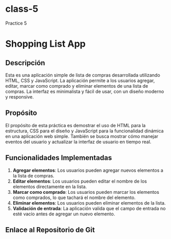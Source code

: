 # class-5
Practice 5
# Shopping List App

## Descripción
Esta es una aplicación simple de lista de compras desarrollada utilizando HTML, CSS y JavaScript. La aplicación permite a los usuarios agregar, editar, marcar como comprado y eliminar elementos de una lista de compras. La interfaz es minimalista y fácil de usar, con un diseño moderno y responsive.

## Propósito
El propósito de esta práctica es demostrar el uso de HTML para la estructura, CSS para el diseño y JavaScript para la funcionalidad dinámica en una aplicación web simple. También se busca mostrar cómo manejar eventos del usuario y actualizar la interfaz de usuario en tiempo real.

## Funcionalidades Implementadas
1. **Agregar elementos**: Los usuarios pueden agregar nuevos elementos a la lista de compras.
2. **Editar elementos**: Los usuarios pueden editar el nombre de los elementos directamente en la lista.
3. **Marcar como comprado**: Los usuarios pueden marcar los elementos como comprados, lo que tachará el nombre del elemento.
4. **Eliminar elementos**: Los usuarios pueden eliminar elementos de la lista.
5. **Validación de entrada**: La aplicación valida que el campo de entrada no esté vacío antes de agregar un nuevo elemento.

## Enlace al Repositorio de Git

